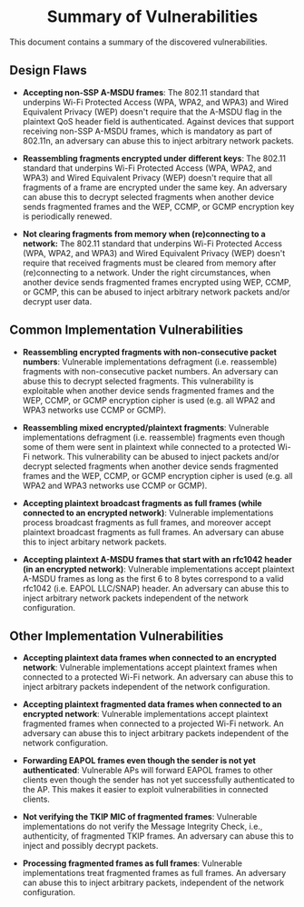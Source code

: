 # <div align="center">Summary of Vulnerabilities</div>

This document contains a summary of the discovered vulnerabilities.

## Design Flaws

- **Accepting non-SSP A-MSDU frames**: The 802.11 standard that underpins Wi-Fi Protected Access (WPA, WPA2, and WPA3) and Wired Equivalent Privacy (WEP) doesn't require that the A-MSDU flag in the plaintext QoS header field is authenticated. Against devices that support receiving non-SSP A-MSDU frames, which is mandatory as part of 802.11n, an adversary can abuse this to inject arbitrary network packets.

- **Reassembling fragments encrypted under different keys**: The 802.11 standard that underpins Wi-Fi Protected Access (WPA, WPA2, and WPA3) and Wired Equivalent Privacy (WEP) doesn't require that all fragments of a frame are encrypted under the same key. An adversary can abuse this to decrypt selected fragments when another device sends fragmented frames and the WEP, CCMP, or GCMP encryption key is periodically renewed.

- **Not clearing fragments from memory when (re)connecting to a network:** The 802.11 standard that underpins Wi-Fi Protected Access (WPA, WPA2, and WPA3) and Wired Equivalent Privacy (WEP) doesn't require that received fragments must be cleared from memory after (re)connecting to a network. Under the right circumstances, when another device sends fragmented frames encrypted using WEP, CCMP, or GCMP, this can be abused to inject arbitrary network packets and/or decrypt user data.

## Common Implementation Vulnerabilities

- **Reassembling encrypted fragments with non-consecutive packet numbers**: Vulnerable implementations defragment (i.e. reassemble) fragments with non-consecutive packet numbers. An adversary can abuse this to decrypt selected fragments. This vulnerability is exploitable when another device sends fragmented frames and the WEP, CCMP, or GCMP encryption cipher is used (e.g. all WPA2 and WPA3 networks use CCMP or GCMP).

- **Reassembling mixed encrypted/plaintext fragments**: Vulnerable implementations defragment (i.e. reassemble) fragments even though some of them were sent in plaintext while connected to a protected Wi-Fi network. This vulnerability can be abused to inject packets and/or decrypt selected fragments when another device sends fragmented frames and the WEP, CCMP, or GCMP encryption cipher is used (e.g. all WPA2 and WPA3 networks use CCMP or GCMP).

- **Accepting plaintext broadcast fragments as full frames (while connected to an encrypted network)**: Vulnerable implementations process broadcast fragments as full frames, and moreover accept plaintext broadcast fragments as full frames. An adversary can abuse this to inject arbitary network packets.

- **Accepting plaintext A-MSDU frames that start with an rfc1042 header (in an encrypted network)**: Vulnerable implementations accept plaintext A-MSDU frames as long as the first 6 to 8 bytes correspond to a valid rfc1042 (i.e. EAPOL LLC/SNAP) header. An adversary can abuse this to inject arbitrary network packets independent of the network configuration.

## Other Implementation Vulnerabilities

- **Accepting plaintext data frames when connected to an encrypted network**: Vulnerable implementations accept plaintext frames when connected to a protected Wi-Fi network. An adversary can abuse this to inject arbitrary packets independent of the network configuration.

- **Accepting plaintext fragmented data frames when connected to an encrypted network**: Vulnerable implementations accept plaintext fragmented frames when connected to a projected Wi-Fi network. An adversary can abuse this to inject arbitrary packets independent of the network configuration.

- **Forwarding EAPOL frames even though the sender is not yet authenticated**: Vulnerable APs will forward EAPOL frames to other clients even though the sender has not yet successfully authenticated to the AP. This makes it easier to exploit vulnerabilities in connected clients.

- **Not verifying the TKIP MIC of fragmented frames**: Vulnerable implementations do not verify the Message Integrity Check, i.e., authenticity, of fragmented TKIP frames. An adversary can abuse this to inject and possibly decrypt packets.

- **Processing fragmented frames as full frames**: Vulnerable implementations treat fragmented frames as full frames. An adversary can abuse this to inject arbitrary packets, independent of the network configuration.

